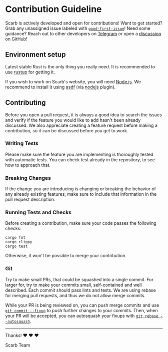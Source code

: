 # Contribution Guideline

Scarb is actively developed and open for contributions!
Want to get started?
Grab any unassigned issue labeled with [`good-first-issue`](https://github.com/orgs/software-mansion/projects/4/views/9)!
Need some guidance?
Reach out to other developers on [Telegram](https://t.me/+d8ULaPxeRqlhMDNk) or open a [discussion](https://github.com/software-mansion/scarb/discussions) on GitHub!

## Environment setup

Latest stable Rust is the only thing you really need.
It is recommended to use [rustup](https://rustup.rs/) for getting it.

If you wish to work on Scarb's website, you will need [Node.js](https://nodejs.org/).
We recommend to install it using [asdf](https://asdf-vm.com/) (via [nodejs](https://github.com/asdf-vm/asdf-nodejs) plugin).

## Contributing

Before you open a pull request, it is always a good idea to search the issues and verify if the feature you would like
to add hasn't been already discussed.
We also appreciate creating a feature request before making a contribution, so it can be discussed before you get to
work.

### Writing Tests

Please make sure the feature you are implementing is thoroughly tested with automatic tests.
You can check test already in the repository, to see how to approach that.

### Breaking Changes

If the change you are introducing is changing or breaking the behavior of any already existing features, make sure to
include that information in the pull request description.

### Running Tests and Checks

Before creating a contribution, make sure your code passes the following checks:

```shell
cargo fmt
cargo clippy
cargo test
```

Otherwise, it won't be possible to merge your contribution.

### Git

Try to make small PRs, that could be squashed into a single commit.
For larger for, try to make your commits small, self-contained and well described.
Each commit should pass lints and tests.
We are using rebase for merging pull requests, and thus we do not allow merge commits.

While your PR is being reviewed on, you can push merge commits and use [`git commit --fixup`](https://git-scm.com/docs/git-commit/2.32.0#Documentation/git-commit.txt---fixupamendrewordltcommitgt) to push further changes to your commits.
Then, when your PR will be accepted, you can autosquash your fixups with [`git rebase --autosquash`](https://git-scm.com/docs/git-rebase#Documentation/git-rebase.txt---autosquash).

---

Thanks! ❤️ ❤️ ❤️

Scarb Team
